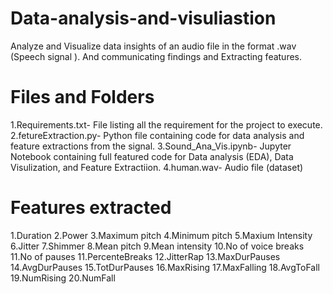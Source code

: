 # Data-analysis-and-visuliastion
  Analyze and  Visualize data insights of an audio file in the format .wav (Speech signal ). And communicating findings and Extracting    features.
# Files and Folders
  1.Requirements.txt- File listing all the requirement for the project to execute.
  2.fetureExtraction.py- Python file containing code for data analysis and feature extractions from the signal.
  3.Sound_Ana_Vis.ipynb- Jupyter Notebook containing full featured code for Data analysis (EDA), Data Visulization, and Feature Extractiion.
  4.human.wav- Audio file (dataset)

# Features extracted
   1.Duration
   2.Power
   3.Maximum pitch
   4.Minimum pitch
   5.Maxium Intensity
   6.Jitter
   7.Shimmer
   8.Mean pitch
   9.Mean intensity
   10.No of voice breaks
   11.No of pauses
   11.PercenteBreaks
   12.JitterRap
   13.MaxDurPauses
	 14.AvgDurPauses
	 15.TotDurPauses
	 16.MaxRising
	 17.MaxFalling
   18.AvgToFall
   19.NumRising
	 20.NumFall 
